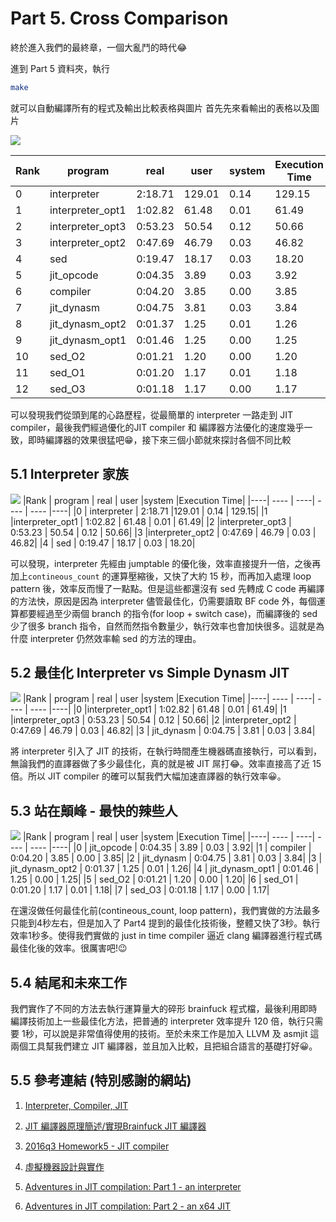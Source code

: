 # Part 5. Cross Comparison
終於進入我們的最終章，一個大亂鬥的時代😂

進到 Part 5 資料夾，執行
```bash
make
```
就可以自動編譯所有的程式及輸出比較表格與圖片
首先先來看輸出的表格以及圖片

![](https://i.imgur.com/jItYoZk.png)

|Rank  |         program |    real  |  user  |system  |Execution Time|
|----| ---- | ----| ----  | ----  |----|
|0   |     interpreter | 2:18.71  |129.01  |  0.14  |        129.15|
|1   |interpreter_opt1 | 1:02.82  | 61.48  |  0.01  |         61.49|
|2   |interpreter_opt3 | 0:53.23  | 50.54  |  0.12  |         50.66|
|3   |interpreter_opt2 | 0:47.69  | 46.79  |  0.03  |         46.82|
|4   |             sed | 0:19.47  | 18.17  |  0.03  |         18.20|
|5   |      jit_opcode | 0:04.35  |  3.89  |  0.03  |          3.92|
|6   |        compiler | 0:04.20  |  3.85  |  0.00  |          3.85|
|7   |      jit_dynasm | 0:04.75  |  3.81  |  0.03  |          3.84|
|8   | jit_dynasm_opt2 | 0:01.37  |  1.25  |  0.01  |          1.26|
|9   | jit_dynasm_opt1 | 0:01.46  |  1.25  |  0.00  |          1.25|
|10  |          sed_O2 | 0:01.21  |  1.20  |  0.00  |          1.20|
|11  |          sed_O1 | 0:01.20  |  1.17  |  0.01  |          1.18|
|12  |          sed_O3 | 0:01.18  |  1.17  |  0.00  |          1.17|

可以發現我們從頭到尾的心路歷程，從最簡單的 interpreter 一路走到 JIT compiler，最後我們經過優化的JIT compiler 和 編譯器方法優化的速度幾乎一致，即時編譯器的效果很猛吧😁，接下來三個小節就來探討各個不同比較


## 5.1 Interpreter 家族

![](https://i.imgur.com/nlEJB7f.png)
|Rank  |         program |    real  |  user  |system  |Execution Time|
|----| ---- | ----| ----  | ----  |----|
|0   |     interpreter | 2:18.71  |129.01  |  0.14  |        129.15|
|1   |interpreter_opt1 | 1:02.82  | 61.48  |  0.01  |         61.49|
|2   |interpreter_opt3 | 0:53.23  | 50.54  |  0.12  |         50.66|
|3   |interpreter_opt2 | 0:47.69  | 46.79  |  0.03  |         46.82|
|4   |             sed | 0:19.47  | 18.17  |  0.03  |         18.20|

可以發現，interpreter 先經由 jumptable 的優化後，效率直接提升一倍，之後再加上`contineous_count` 的運算壓縮後，又快了大約 15 秒，而再加入處理 loop pattern 後，效率反而慢了一點點。但是這些都還沒有 sed 先轉成
 C code 再編譯的方法快，原因是因為 interpreter 儘管最佳化，仍需要讀取 BF code 外，每個運算都要經過至少兩個 branch 的指令(for loop + switch case)，而編譯後的 sed 少了很多 branch 指令，自然而然指令數量少，執行效率也會加快很多。這就是為什麼 interpreter 仍然效率輸 sed 的方法的理由。

## 5.2 最佳化 Interpreter vs  Simple Dynasm JIT
![](https://i.imgur.com/bgnQT0Z.png)
|Rank  |         program |    real  |  user  |system  |Execution Time|
|----| ---- | ----| ----  | ----  |----|
|0   |interpreter_opt1 | 1:02.82  | 61.48  |  0.01  |         61.49|
|1   |interpreter_opt3 | 0:53.23  | 50.54  |  0.12  |         50.66|
|2   |interpreter_opt2 | 0:47.69  | 46.79  |  0.03  |         46.82|
|3   |      jit_dynasm | 0:04.75  |  3.81  |  0.03  |          3.84|

將 interpreter 引入了 JIT 的技術，在執行時間產生機器碼直接執行，可以看到，無論我們的直譯器做了多少最佳化，真的就是被 JIT 屌打😂。效率直接高了近 15 倍。所以 JIT compiler 的確可以幫我們大幅加速直譯器的執行效率😀。


## 5.3 站在顛峰 - 最快的辣些人
![](https://i.imgur.com/7WItIlM.png)
|Rank  |         program |    real  |  user  |system  |Execution Time|
|----| ---- | ----| ----  | ----  |----|
|0   |      jit_opcode | 0:04.35  |  3.89  |  0.03  |          3.92|
|1   |        compiler | 0:04.20  |  3.85  |  0.00  |          3.85|
|2   |      jit_dynasm | 0:04.75  |  3.81  |  0.03  |          3.84|
|3   | jit_dynasm_opt2 | 0:01.37  |  1.25  |  0.01  |          1.26|
|4   | jit_dynasm_opt1 | 0:01.46  |  1.25  |  0.00  |          1.25|
|5   |          sed_O2 | 0:01.21  |  1.20  |  0.00  |          1.20|
|6   |          sed_O1 | 0:01.20  |  1.17  |  0.01  |          1.18|
|7   |          sed_O3 | 0:01.18  |  1.17  |  0.00  |          1.17|

在還沒做任何最佳化前(contineous_count, loop pattern)，我們實做的方法最多只能到4秒左右，但是加入了 Part4 提到的最佳化技術後，整體又快了3秒。執行效率1秒多。使得我們實做的 just in time compiler 逼近 clang 編譯器進行程式碼最佳化後的效率。很厲害吧!😉


## 5.4 結尾和未來工作
我們實作了不同的方法去執行運算量大的碎形 brainfuck 程式檔，最後利用即時編譯技術加上一些最佳化方法，把普通的 interpreter 效率提升 120 倍，執行只需要 1秒，可以說是非常值得使用的技術。至於未來工作是加入 LLVM 及 asmjit 這兩個工具幫我們建立 JIT 編譯器，並且加入比較，且把組合語言的基礎打好😀。

## 5.5 參考連結 (特別感謝的網站)
1. [Interpreter, Compiler, JIT](https://nickdesaulniers.github.io/blog/2015/05/25/interpreter-compiler-jit/)

2. [JIT 編譯器原理簡述/實現Brainfuck JIT 編譯器](http://accu.cc/content/jit_tour/brainfuck_jit/)

3. [2016q3 Homework5 - JIT compiler](https://hackmd.io/@nKngvyhpQdGagg1V6GKLwA/HJjoxbvke?type=view#2016q3-Homework5---JIT-compiler)
4. [虛擬機器設計與實作](https://hackmd.io/@sysprog/SkBsZoReb?type=view)
5. [Adventures in JIT compilation: Part 1 - an interpreter](https://eli.thegreenplace.net/2017/adventures-in-jit-compilation-part-1-an-interpreter/)

6. [Adventures in JIT compilation: Part 2 - an x64 JIT](https://eli.thegreenplace.net/2017/adventures-in-jit-compilation-part-2-an-x64-jit/)